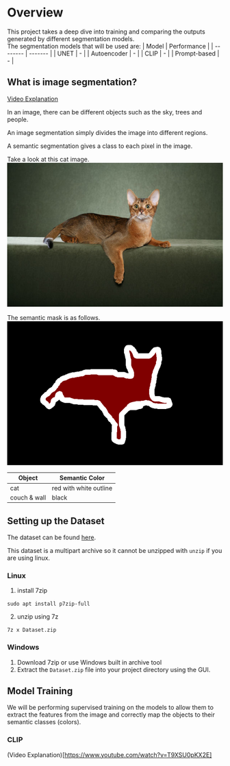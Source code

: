 # Overview
This project takes a deep dive into training and comparing the outputs generated by different segmentation models.
<br>
The segmentation models that will be used are:
| Model    | Performance |
| -------- | ------- |
| UNET  | -    |
| Autoencoder | -     |
| CLIP    | -    |
| Prompt-based    | -    |

## What is image segmentation?
[Video Explanation](https://www.youtube.com/watch?v=5QUmlXBb0MY)

In an image, there can be different objects such as the sky, trees and people.

An image segmentation simply divides the image into different regions.

A semantic segmentation gives a class to each pixel in the image.

Take a look at this cat image.
<br>
![image](Abyssinian_1_color.jpg)

The semantic mask is as follows.
<br>
![image](Abyssinian_1_mask.png)

| Object    | Semantic Color |
| -------- | ------- |
| cat  | red with white outline   |
| couch & wall | black     |
## Setting up the Dataset
The dataset can be found [here](https://uoe-my.sharepoint.com/:u:/g/personal/s2526104_ed_ac_uk/EXBmCQKQ7KdAmOr0P9c1lFwBwYaqySQ1d8gps8I7CcRPnw?e=VBex8K).

This dataset is a multipart archive so it cannot be unzipped with `unzip` if you are using linux.

### Linux
1. install 7zip
```
sudo apt install p7zip-full
```
2. unzip using 7z
```
7z x Dataset.zip
```
### Windows
1. Download 7zip or use Windows built in archive tool
2. Extract the `Dataset.zip` file into your project directory using the GUI.
## Model Training
We will be performing supervised training on the models to allow them to extract the features from the image and correctly map the objects to their semantic classes (colors).

### CLIP
(Video Explanation)[https://www.youtube.com/watch?v=T9XSU0pKX2E]


